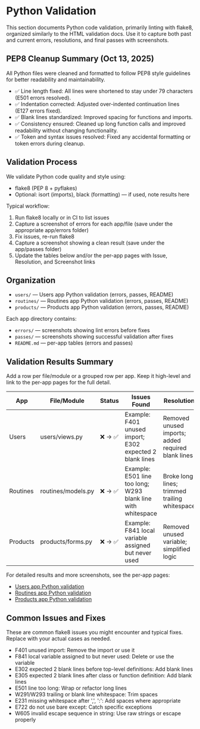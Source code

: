 # Python Validation

This section documents Python code validation, primarily linting with flake8, organized similarly to the HTML validation docs. Use it to capture both past and current errors, resolutions, and final passes with screenshots.

## PEP8 Cleanup Summary (Oct 13, 2025)

All Python files were cleaned and formatted to follow PEP8 style guidelines for better readability and maintainability.

- ✅ Line length fixed: All lines were shortened to stay under 79 characters (E501 errors resolved).
- ✅ Indentation corrected: Adjusted over-indented continuation lines (E127 errors fixed).
- ✅ Blank lines standardized: Improved spacing for functions and imports.
- ✅ Consistency ensured: Cleaned up long function calls and improved readability without changing functionality.
- ✅ Token and syntax issues resolved: Fixed any accidental formatting or token errors during cleanup.

## Validation Process

We validate Python code quality and style using:

- flake8 (PEP 8 + pyflakes)
- Optional: isort (imports), black (formatting) — if used, note results here

Typical workflow:

1. Run flake8 locally or in CI to list issues
2. Capture a screenshot of errors for each app/file (save under the appropriate app/errors folder)
3. Fix issues, re-run flake8
4. Capture a screenshot showing a clean result (save under the app/passes folder)
5. Update the tables below and/or the per-app pages with Issue, Resolution, and Screenshot links

## Organization

- `users/` — Users app Python validation (errors, passes, README)
- `routines/` — Routines app Python validation (errors, passes, README)
- `products/` — Products app Python validation (errors, passes, README)

Each app directory contains:

- `errors/` — screenshots showing lint errors before fixes
- `passes/` — screenshots showing successful validation after fixes
- `README.md` — per-app tables (errors and passes)

## Validation Results Summary

Add a row per file/module or a grouped row per app. Keep it high-level and link to the per-app pages for the full detail.

| App | File/Module | Status | Issues Found | Resolution | Screenshot |
|-----|-------------|--------|--------------|------------|------------|
| Users | users/views.py | ❌ → ✅ | Example: F401 unused import; E302 expected 2 blank lines | Removed unused imports; added required blank lines | Before · After |
| Routines | routines/models.py | ❌ → ✅ | Example: E501 line too long; W293 blank line with whitespace | Broke long lines; trimmed trailing whitespace | Before · After |
| Products | products/forms.py | ❌ → ✅ | Example: F841 local variable assigned but never used | Removed unused variable; simplified logic | Before · After |

For detailed results and more screenshots, see the per-app pages:

- [Users app Python validation](users/README.md)
- [Routines app Python validation](routines/README.md)
- [Products app Python validation](products/README.md)

## Common Issues and Fixes

These are common flake8 issues you might encounter and typical fixes. Replace with your actual cases as needed.

- F401 unused import: Remove the import or use it
- F841 local variable assigned to but never used: Delete or use the variable
- E302 expected 2 blank lines before top-level definitions: Add blank lines
- E305 expected 2 blank lines after class or function definition: Add blank lines
- E501 line too long: Wrap or refactor long lines
- W291/W293 trailing or blank line whitespace: Trim spaces
- E231 missing whitespace after ',', ':': Add spaces where appropriate
- E722 do not use bare except: Catch specific exceptions
- W605 invalid escape sequence in string: Use raw strings or escape properly
